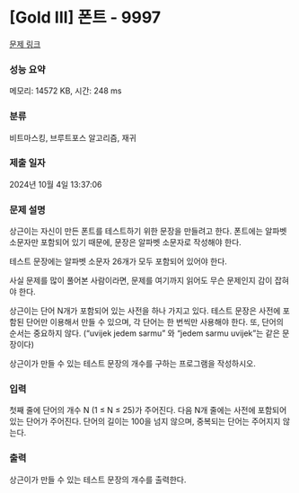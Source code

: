 # [Gold III] 폰트 - 9997 

[문제 링크](https://www.acmicpc.net/problem/9997) 

### 성능 요약

메모리: 14572 KB, 시간: 248 ms

### 분류

비트마스킹, 브루트포스 알고리즘, 재귀

### 제출 일자

2024년 10월 4일 13:37:06

### 문제 설명

<p>상근이는 자신이 만든 폰트를 테스트하기 위한 문장을 만들려고 한다. 폰트에는 알파벳 소문자만 포함되어 있기 때문에, 문장은 알파벳 소문자로 작성해야 한다.</p>

<p>테스트 문장에는 알파벳 소문자 26개가 모두 포함되어 있어야 한다.</p>

<p>사실 문제를 많이 풀어본 사람이라면, 문제를 여기까지 읽어도 무슨 문제인지 감이 잡혀야 한다.</p>

<p>상근이는 단어 N개가 포함되어 있는 사전을 하나 가지고 있다. 테스트 문장은 사전에 포함된 단어만 이용해서 만들 수 있으며, 각 단어는 한 번씩만 사용해야 한다. 또, 단어의 순서는 중요하지 않다. (“uvijek jedem sarmu” 와 “jedem sarmu uvijek”는 같은 문장이다)</p>

<p>상근이가 만들 수 있는 테스트 문장의 개수를 구하는 프로그램을 작성하시오.</p>

### 입력 

 <p>첫째 줄에 단어의 개수 N (1 ≤ N ≤ 25)가 주어진다. 다음 N개 줄에는 사전에 포함되어있는 단어가 주어진다. 단어의 길이는 100을 넘지 않으며, 중복되는 단어는 주어지지 않는다.</p>

### 출력 

 <p>상근이가 만들 수 있는 테스트 문장의 개수를 출력한다. </p>

